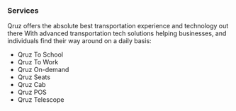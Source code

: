 ### Services

Qruz offers the absolute best transportation experience and technology out there With advanced transportation tech solutions helping businesses, and individuals find their way around on a daily basis:

- Qruz To School
- Qruz To Work
- Qruz On-demand
- Qruz Seats
- Qruz Cab
- Qruz POS
- Qruz Telescope